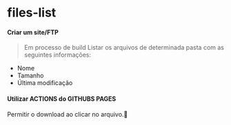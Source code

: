 # files-list

#### Criar um site/FTP

> Em processo de build Listar os arquivos de determinada pasta com as seguintes informações:
* Nome
* Tamanho
* Última modificação

#### Utilizar ACTIONS do GITHUBS PAGES
Permitir o download ao clicar no arquivo.🚀



